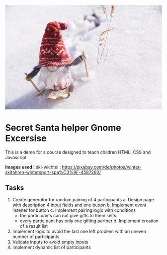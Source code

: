 ![Ski-Gnome](/images/ski-wichtel.jpg)

# Secret Santa helper Gnome Excersise

This is a demo for a course designed to teach children HTML, CSS and Javascript

**Images used :**
ski-wichtel : https://pixabay.com/de/photos/winter-skifahren-wintersport-spa%C3%9F-4587260/

## Tasks

1. Create generator for random pairing of 4 participants
  a. Design page with description 4 input fields and one button
  b. Implement event listener for button
  c. Implement pairing logic with conditions
     - the participants can not give gifts to them selfs
     - every participant has only one gifting partner
  d. Implement creation of a result list
2. Implement logic to avoid the last one left problem with an uneven number of participants
3. Validate inputs to avoid empty inputs
4. implement dynamic list of participants